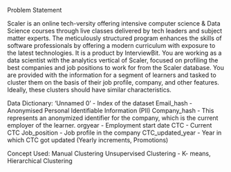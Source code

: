 Problem Statement

Scaler is an online tech-versity offering intensive computer science & Data Science courses through live classes delivered by tech leaders and subject matter experts. The meticulously structured program enhances the skills of software professionals by offering a modern curriculum with exposure to the latest technologies. It is a product by InterviewBit.
You are working as a data scientist with the analytics vertical of Scaler, focused on profiling the best companies and job positions to work for from the Scaler database. You are provided with the information for a segment of learners and tasked to cluster them on the basis of their job profile, company, and other features. Ideally, these clusters should have similar characteristics.

Data Dictionary:
‘Unnamed 0’ - Index of the dataset
Email_hash - Anonymised Personal Identifiable Information (PII)
Company_hash - This represents an anonymized identifier for the company, which is the current employer of the learner.
orgyear - Employment start date
CTC - Current CTC
Job_position - Job profile in the company
CTC_updated_year - Year in which CTC got updated (Yearly increments, Promotions)


Concept Used:
Manual Clustering
Unsupervised Clustering - K- means, Hierarchical Clustering
